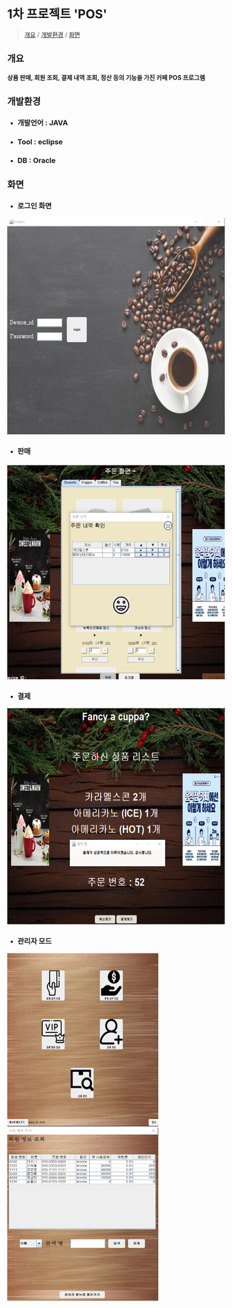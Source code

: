 # 1차 프로젝트 'POS'

>[개요](#개요) / 
>[개발환경](#개발환경) / 
>[화면](#화면) 

## 개요
 #### 상품 판매, 회원 조회, 결제 내역 조회, 정산 등의 기능을 가진 카페 POS 프로그램

## 개발환경
* ### 개발언어 : JAVA
* ### Tool : eclipse
* ### DB : Oracle

## 화면
* ### 로그인 화면
<img src = "./assets/images/포스로그인.png" width="800" height="500">

* ### 판매
<img src = "./assets/images/판매.png" width="800" height="500"> 

* ### 결제
<img src = "./assets/images/결제.png" width="800" height="500"> 

* ### 관리자 모드
<img src = "./assets/images/관리자.png" width="350" height="400"><img src = "./assets/images/회원정보.png" width="350" height="400">
